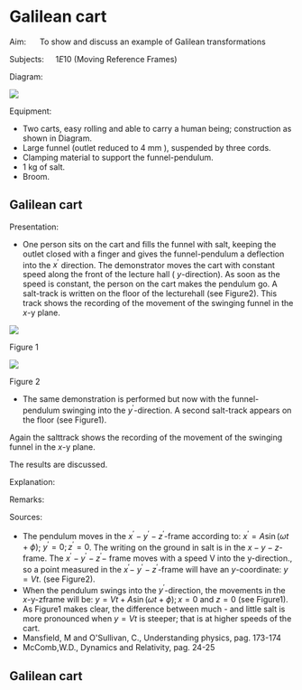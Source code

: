 # Galilean cart 

Aim: $\quad$ To show and discuss an example of Galilean transformations

Subjects: $\quad 1 E 10$ (Moving Reference Frames)

Diagram:

![](https://cdn.mathpix.com/cropped/2024_06_24_d6bf69de61ff8aec6383g-1.jpg?height=797&width=1269&top_left_y=390&top_left_x=512)

Equipment:

- Two carts, easy rolling and able to carry a human being; construction as shown in Diagram.
- Large funnel (outlet reduced to $4 \mathrm{~mm}$ ), suspended by three cords.
- Clamping material to support the funnel-pendulum.
- $1 \mathrm{~kg}$ of salt.
- Broom.


## Galilean cart

Presentation:

- One person sits on the cart and fills the funnel with salt, keeping the outlet closed with a finger and gives the funnel-pendulum a deflection into the $x^{\prime}$ direction. The demonstrator moves the cart with constant speed along the front of the lecture hall ( $y$-direction). As soon as the speed is constant, the person on the cart makes the pendulum go. A salt-track is written on the floor of the lecturehall (see Figure2). This track shows the recording of the movement of the swinging funnel in the $x$-y plane.

![](https://cdn.mathpix.com/cropped/2024_06_24_d6bf69de61ff8aec6383g-2.jpg?height=688&width=415&top_left_y=659&top_left_x=627)

Figure 1

![](https://cdn.mathpix.com/cropped/2024_06_24_d6bf69de61ff8aec6383g-2.jpg?height=626&width=395&top_left_y=695&top_left_x=1277)

Figure 2

- The same demonstration is performed but now with the funnel-pendulum swinging into the $y^{\prime}$-direction. A second salt-track appears on the floor (see Figure1).

Again the salttrack shows the recording of the movement of the swinging funnel in the $x$-y plane.

The results are discussed.

Explanation:

Remarks:

Sources:

- The pendulum moves in the $x^{\prime}-y^{\prime}-z^{\prime}$-frame according to: $x^{\prime}=A \sin (\omega t+\phi)$; $y^{\prime}=0 ; z^{\prime}=0$. The writing on the ground in salt is in the $x-y-z$-frame. The $x^{\prime}-y^{\prime}-z^{\prime}-$ frame moves with a speed $\mathrm{V}$ into the $\mathrm{y}$-direction., so a point measured in the $x^{\prime}-$ $y^{\prime}-z^{\prime}$-frame will have an $y$-coordinate: $y=V t$. (see Figure2).
- When the pendulum swings into the $y^{\prime}$-direction, the movements in the $x$-y-zframe will be: $y=V t+A \sin (\omega t+\phi) ; x=0$ and $z=0$ (see Figure1).
- As Figure1 makes clear, the difference between much - and little salt is more pronounced when $y=V t$ is steeper; that is at higher speeds of the cart.
- Mansfield, M and O'Sullivan, C., Understanding physics, pag. 173-174
- McComb,W.D., Dynamics and Relativity, pag. 24-25


## Galilean cart

